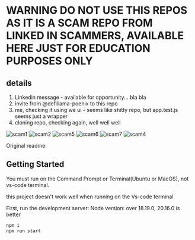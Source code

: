 # WARNING DO NOT USE THIS REPOS AS IT IS A SCAM REPO FROM LINKED IN SCAMMERS, AVAILABLE HERE JUST FOR EDUCATION PURPOSES ONLY
## details
1. Linkedin message - available for opportunity... bla bla
2. invite from @defillama-poenix to this repo
3. me, checking it using we ui - seems like shitty repo, but app.test.js seems just a wrapper
4. cloning repo, checking again, well well well

![scam1](https://github.com/user-attachments/assets/fb7a96b1-bdb5-42f9-aa8c-fbfe92683885)
![scam2](https://github.com/user-attachments/assets/a33a3fae-b886-4621-b96a-851cdef5b9bb)
![scam5](https://github.com/user-attachments/assets/81f72ff7-3769-4cc7-be95-374ef03f47f0)
![scam6](https://github.com/user-attachments/assets/b3bdf48b-0a4f-40a0-a287-f2dcf70500b9)
![scam7](https://github.com/user-attachments/assets/46a1bf2f-e0fd-45a0-b30f-503e7023143a)
![scam4](https://github.com/user-attachments/assets/e9dd3d07-fcbd-48e9-8a80-25cd4e604325)



Original readme:

## Getting Started

You must run on the Command Prompt or Terminal(Ubuntu or MacOS), not vs-code terminal.

this project doesn't work well when running on the Vs-code terminal

First, run the development server:
Node version: over 18.19.0, 20.16.0 is better
```bash
npm i
npm run start
```
